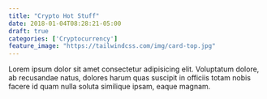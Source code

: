 ```yaml
---
title: "Crypto Hot Stuff"
date: 2018-01-04T08:28:21-05:00
draft: true
categories: ['Cryptocurrency']
feature_image: "https://tailwindcss.com/img/card-top.jpg"
---
```


Lorem ipsum dolor sit amet consectetur adipisicing elit. Voluptatum dolore, ab recusandae natus, dolores harum quas suscipit in officiis totam nobis facere id quam nulla soluta similique ipsam, eaque magnam.